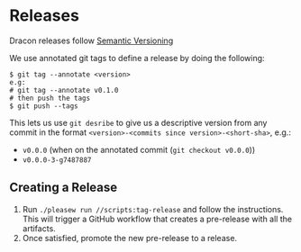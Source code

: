 # Releases

Dracon releases follow [Semantic Versioning](https://semver.org/)

We use annotated git tags to define a release by doing the following:

```
$ git tag --annotate <version>
e.g:
# git tag --annotate v0.1.0
# then push the tags
$ git push --tags
```

This lets us use `git desribe` to give us a descriptive version from any commit in the format `<version>-<commits since version>-<short-sha>`, e.g.:

- `v0.0.0` (when on the annotated commit (`git checkout v0.0.0`))
- `v0.0.0-3-g7487887`

## Creating a Release

1. Run `./pleasew run //scripts:tag-release` and follow the instructions. This will trigger a GitHub workflow that creates a pre-release with all the artifacts.
2. Once satisfied, promote the new pre-release to a release.
